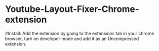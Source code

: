 # Youtube-Layout-Fixer-Chrome-extension
#Install:
Add the extension by going to the extensions tab in your chrome browser, turn on developer mode and add it as an Uncompressed extension.
